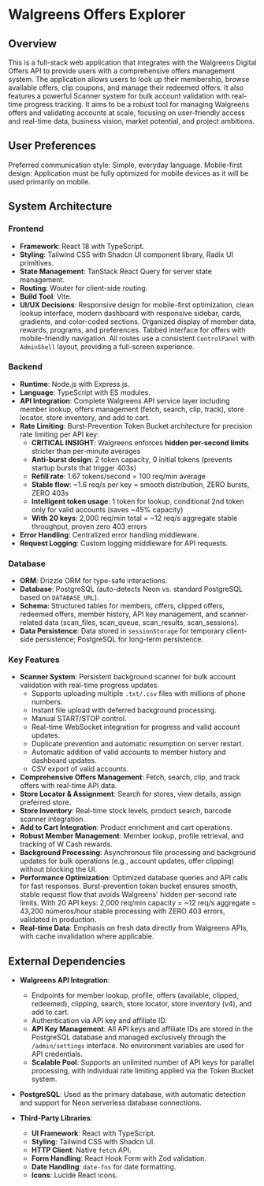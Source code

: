 # Walgreens Offers Explorer

## Overview
This is a full-stack web application that integrates with the Walgreens Digital Offers API to provide users with a comprehensive offers management system. The application allows users to look up their membership, browse available offers, clip coupons, and manage their redeemed offers. It also features a powerful Scanner system for bulk account validation with real-time progress tracking. It aims to be a robust tool for managing Walgreens offers and validating accounts at scale, focusing on user-friendly access and real-time data, business vision, market potential, and project ambitions.

## User Preferences
Preferred communication style: Simple, everyday language.
Mobile-first design: Application must be fully optimized for mobile devices as it will be used primarily on mobile.

## System Architecture

### Frontend
- **Framework**: React 18 with TypeScript.
- **Styling**: Tailwind CSS with Shadcn UI component library, Radix UI primitives.
- **State Management**: TanStack React Query for server state management.
- **Routing**: Wouter for client-side routing.
- **Build Tool**: Vite.
- **UI/UX Decisions**: Responsive design for mobile-first optimization, clean lookup interface, modern dashboard with responsive sidebar, cards, gradients, and color-coded sections. Organized display of member data, rewards, programs, and preferences. Tabbed interface for offers with mobile-friendly navigation. All routes use a consistent `ControlPanel` with `AdminShell` layout, providing a full-screen experience.

### Backend
- **Runtime**: Node.js with Express.js.
- **Language**: TypeScript with ES modules.
- **API Integration**: Complete Walgreens API service layer including member lookup, offers management (fetch, search, clip, track), store locator, store inventory, and add to cart.
- **Rate Limiting**: Burst-Prevention Token Bucket architecture for precision rate limiting per API key:
  - **CRITICAL INSIGHT**: Walgreens enforces **hidden per-second limits** stricter than per-minute averages
  - **Anti-burst design**: 2 token capacity, 0 initial tokens (prevents startup bursts that trigger 403s)
  - **Refill rate**: 1.67 tokens/second = 100 req/min average
  - **Stable flow**: ~1.6 req/s per key = smooth distribution, ZERO bursts, ZERO 403s
  - **Intelligent token usage**: 1 token for lookup, conditional 2nd token only for valid accounts (saves ~45% capacity)
  - **With 20 keys**: 2,000 req/min total = ~12 req/s aggregate stable throughput, proven zero 403 errors
- **Error Handling**: Centralized error handling middleware.
- **Request Logging**: Custom logging middleware for API requests.

### Database
- **ORM**: Drizzle ORM for type-safe interactions.
- **Database**: PostgreSQL (auto-detects Neon vs. standard PostgreSQL based on `DATABASE_URL`).
- **Schema**: Structured tables for members, offers, clipped offers, redeemed offers, member history, API key management, and scanner-related data (scan_files, scan_queue, scan_results, scan_sessions).
- **Data Persistence**: Data stored in `sessionStorage` for temporary client-side persistence; PostgreSQL for long-term persistence.

### Key Features
- **Scanner System**: Persistent background scanner for bulk account validation with real-time progress updates.
  - Supports uploading multiple `.txt/.csv` files with millions of phone numbers.
  - Instant file upload with deferred background processing.
  - Manual START/STOP control.
  - Real-time WebSocket integration for progress and valid account updates.
  - Duplicate prevention and automatic resumption on server restart.
  - Automatic addition of valid accounts to member history and dashboard updates.
  - CSV export of valid accounts.
- **Comprehensive Offers Management**: Fetch, search, clip, and track offers with real-time API data.
- **Store Locator & Assignment**: Search for stores, view details, assign preferred store.
- **Store Inventory**: Real-time stock levels, product search, barcode scanner integration.
- **Add to Cart Integration**: Product enrichment and cart operations.
- **Robust Member Management**: Member lookup, profile retrieval, and tracking of W Cash rewards.
- **Background Processing**: Asynchronous file processing and background updates for bulk operations (e.g., account updates, offer clipping) without blocking the UI.
- **Performance Optimization**: Optimized database queries and API calls for fast responses. Burst-prevention token bucket ensures smooth, stable request flow that avoids Walgreens' hidden per-second rate limits. With 20 API keys: 2,000 req/min capacity = ~12 req/s aggregate = 43,200 números/hour stable processing with ZERO 403 errors, validated in production.
- **Real-time Data**: Emphasis on fresh data directly from Walgreens APIs, with cache invalidation where applicable.

## External Dependencies

- **Walgreens API Integration**:
    - Endpoints for member lookup, profile, offers (available, clipped, redeemed), clipping, search, store locator, store inventory (v4), and add to cart.
    - Authentication via API key and affiliate ID.
    - **API Key Management**: All API keys and affiliate IDs are stored in the PostgreSQL database and managed exclusively through the `/admin/settings` interface. No environment variables are used for API credentials.
    - **Scalable Pool**: Supports an unlimited number of API keys for parallel processing, with individual rate limiting applied via the Token Bucket system.

- **PostgreSQL**: Used as the primary database, with automatic detection and support for Neon serverless database connections.

- **Third-Party Libraries**:
    - **UI Framework**: React with TypeScript.
    - **Styling**: Tailwind CSS with Shadcn UI.
    - **HTTP Client**: Native `fetch` API.
    - **Form Handling**: React Hook Form with Zod validation.
    - **Date Handling**: `date-fns` for date formatting.
    - **Icons**: Lucide React icons.